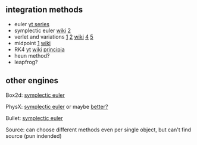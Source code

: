 ## integration methods
- euler [yt series](https://www.youtube.com/watch?v=BIz-wEu0QwE&list=PLW3Zl3wyJwWPhARNV8SH1Jev5sgdH28ka&index=14)
- symplectic euler [wiki](https://en.wikipedia.org/wiki/Semi-implicit_Euler_method) [2](https://gafferongames.com/post/integration_basics/)
- verlet and variations 
  [1](https://gamedev.stackexchange.com/questions/15708/how-can-i-implement-gravity/41917#41917)
  [2](http://lolengine.net/blog/2011/12/14/understanding-motion-in-games)
  [wiki](https://en.wikipedia.org/wiki/Verlet_integration#Velocity_Verlet)
  [4](https://www.physics.udel.edu/~bnikolic/teaching/phys660/numerical_ode/node5.html)
  [5](https://www.algorithm-archive.org/contents/verlet_integration/verlet_integration.html)
- midpoint
  [1](https://www.physics.udel.edu/~bnikolic/teaching/phys660/numerical_ode/node3.html)
  [wiki](https://en.wikipedia.org/wiki/Midpoint_method)
- RK4
  [yt](https://www.youtube.com/watch?v=hGCP6I2WisM&list=PLW3Zl3wyJwWPhARNV8SH1Jev5sgdH28ka&index=17)
  [wiki](https://en.wikipedia.org/wiki/Runge%E2%80%93Kutta_methods)
  [principia](https://github.com/mockingbirdnest/Principia/blob/ca2948a74840c8c0416af83efce8f7ebebc6d430/documentation/ODEs%20and%20Runge-Kutta%20integrators.pdf)
- heun method?
- leapfrog?

## other engines
Box2d: [symplectic euler](https://gamedev.stackexchange.com/questions/79938/unitys-default-integration-method)

PhysX: [symplectic euler](https://github.com/NVIDIAGameWorks/PhysX-3.4/issues/57) or maybe [better?](http://www.adrianboeing.com/pal/papers/p281-boeing.pdf)

Bullet: [symplectic euler](https://pybullet.org/Bullet/phpBB3/viewtopic.php?t=9006)

Source: can choose different methods even per single object, but can't find source (pun indended)